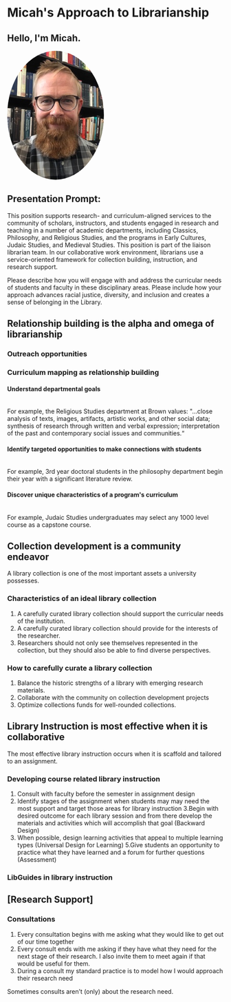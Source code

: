 # Micah's Approach to Librarianship


## Hello, I'm Micah.
<img src="./images/saxton_profile.jpg" height=300 style="border-radius: 50%">
<br>


## Presentation Prompt:
This position supports research- and curriculum-aligned services to the community of
scholars, instructors, and students engaged in research and teaching in a number of
academic departments, including Classics, Philosophy, and Religious Studies, and the
programs in Early Cultures, Judaic Studies, and Medieval Studies. This position is part
of the liaison librarian team. In our collaborative work environment, librarians use a
service-oriented framework for collection building, instruction, and research support.

Please describe how you will engage with and address the curricular needs of students
and faculty in these disciplinary areas. Please include how your approach advances
racial justice, diversity, and inclusion and creates a sense of belonging in the Library.


## Relationship building is the alpha and omega of librarianship

### Outreach opportunities

### Curriculum mapping as relationship building

#### Understand departmental goals
<br>
For example, the Religious Studies department at Brown values: "...close analysis of texts, images, artifacts, artistic works, and other social data; synthesis of research through written and verbal expression; interpretation of the past and contemporary social issues and communities.“

#### Identify targeted opportunities to make connections with students
<br>
For example, 3rd year doctoral students in the philosophy department begin their year with a significant literature review.

#### Discover unique characteristics of a program's curriculum
<br>
For example, Judaic Studies undergraduates may select any 1000 level course as a capstone course.


## Collection development is a community endeavor

A library collection is one of the most important assets a university possesses.

### Characteristics of an ideal library collection
1. A carefully curated library collection should support the curricular needs of the institution.
2. A carefully curated library collection should provide for the interests of the researcher.
3. Researchers should not only see themselves represented in the collection, but they should also be able to find diverse perspectives.

### How to carefully curate a library collection
1. Balance the historic strengths of a library with emerging research materials.
2. Collaborate with the community on collection development projects
3. Optimize collections funds for well-rounded collections.


## Library Instruction is most effective when it is collaborative
The most effective library instruction occurs when it is scaffold and tailored to an assignment.

### Developing course related library instruction
1. Consult with faculty before the semester in assignment design
2. Identify stages of the assignment when students may may need the most support and target those areas for library instruction
3.Begin with desired outcome for each library session and from there develop the materials and activities which will accomplish that goal (Backward Design)
4. When possible, design learning activities that appeal to multiple learning types (Universal Design for Learning)
5.Give students an opportunity to practice what they have learned and a forum for further questions (Assessment) 

### LibGuides in library instruction


## [Research Support]

### Consultations
1. Every consultation begins with me asking what they would like to get out of our time together
2. Every consult ends with me asking if they have what they need for the next stage of their research. I also invite them to meet again if that would be useful for them.
3. During a consult my standard practice is to model how I would approach their research need

Sometimes consults aren’t (only) about the research need.


